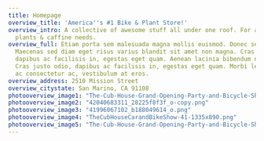 ```yaml
---
title: Homepage
overview_title: 'America''s #1 Bike & Plant Store!'
overview_intro: A collective of awesome stuff all under one roof. For all your bike,
  plants & caffine needs.
overview_full: Etiam porta sem malesuada magna mollis euismod. Donec sed odio dui.
  Maecenas sed diam eget risus varius blandit sit amet non magna. Cras justo odio,
  dapibus ac facilisis in, egestas eget quam. Aenean lacinia bibendum nulla sed consectetur.
  Cras justo odio, dapibus ac facilisis in, egestas eget quam. Morbi leo risus, porta
  ac consectetur ac, vestibulum at eros.
overview_address: 2510 Mission Street
overview_citystate: San Marino, CA 91108
photooverview_image1: "The-Cub-House-Grand-Opening-Party-and-Bicycle-Show-92.png"
photooverview_image2: "42040683311_28225f8f3f_o-copy.png"
photooverview_image3: "41996067102_b188049614_o.png"
photooverview_image4: "TheCubHouseCarandBikeShow-41-1335x890.png"
photooverview_image5: "The-Cub-House-Grand-Opening-Party-and-Bicycle-Show-57-1335x890.png"
---
```

